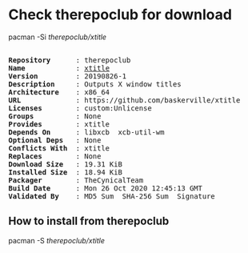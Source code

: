 # Check therepoclub for download

pacman -Si *therepoclub/xtitle*

<div class="highlight"><pre class="highlight"><text>
<b>Repository</b>      : therepoclub
<b>Name</b>            : <a href="../../x86_64/xtitle-20190826-1-x86_64.pkg.tar.zst">xtitle</a>
<b>Version</b>         : 20190826-1
<b>Description</b>     : Outputs X window titles
<b>Architecture</b>    : x86_64
<b>URL</b>             : https://github.com/baskerville/xtitle
<b>Licenses</b>        : custom:Unlicense
<b>Groups</b>          : None
<b>Provides</b>        : xtitle
<b>Depends On</b>      : libxcb  xcb-util-wm
<b>Optional Deps</b>   : None
<b>Conflicts With</b>  : xtitle
<b>Replaces</b>        : None
<b>Download Size</b>   : 19.31 KiB
<b>Installed Size</b>  : 18.94 KiB
<b>Packager</b>        : TheCynicalTeam <wayne6324@gmail.com>
<b>Build Date</b>      : Mon 26 Oct 2020 12:45:13 GMT
<b>Validated By</b>    : MD5 Sum  SHA-256 Sum  Signature
</text></pre></div>

## How to install from therepoclub

pacman -S *therepoclub/xtitle*
